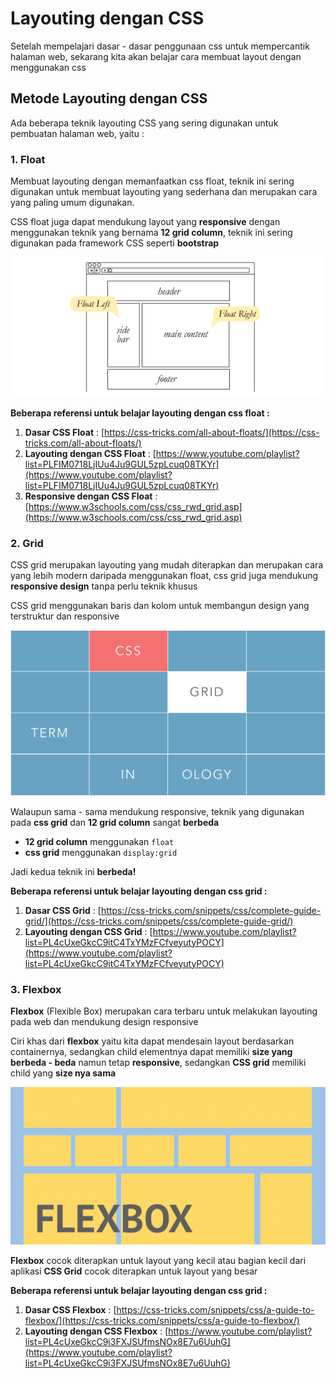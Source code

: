 # Layouting dengan CSS

Setelah mempelajari dasar - dasar penggunaan css untuk mempercantik halaman web, sekarang kita akan belajar cara membuat layout dengan menggunakan css



## Metode Layouting dengan CSS

Ada beberapa teknik layouting CSS yang sering digunakan untuk pembuatan halaman web, yaitu :



### 1. Float

Membuat layouting dengan memanfaatkan css float, teknik ini sering digunakan untuk membuat layouting yang sederhana dan merupakan cara yang paling umum digunakan. 

CSS float juga dapat mendukung layout yang **responsive** dengan menggunakan teknik yang bernama **12 grid column**, teknik ini sering digunakan pada framework CSS seperti **bootstrap**

![float-layout](float-layout.png)

**Beberapa referensi untuk belajar layouting dengan css float :** 

1. **Dasar CSS Float** : [https://css-tricks.com/all-about-floats/](https://css-tricks.com/all-about-floats/)
2. **Layouting dengan CSS Float** : [https://www.youtube.com/playlist?list=PLFIM0718LjIUu4Ju9GUL5zpLcuq08TKYr](https://www.youtube.com/playlist?list=PLFIM0718LjIUu4Ju9GUL5zpLcuq08TKYr)
3. **Responsive dengan CSS Float** : [https://www.w3schools.com/css/css_rwd_grid.asp](https://www.w3schools.com/css/css_rwd_grid.asp)





### 2. Grid

CSS grid merupakan layouting yang mudah diterapkan dan merupakan cara yang lebih modern daripada menggunakan float, css grid juga mendukung **responsive design** tanpa perlu teknik khusus

CSS grid menggunakan baris dan kolom untuk membangun design yang terstruktur dan responsive

![grid-layout](grid-layout.png)

Walaupun sama - sama mendukung responsive, teknik yang digunakan pada **css grid** dan **12 grid column** sangat **berbeda**

- **12 grid column** menggunakan `float`
- **css grid** menggunakan `display:grid`

Jadi kedua teknik ini **berbeda!**



**Beberapa referensi untuk belajar layouting dengan css grid :** 

1. **Dasar CSS Grid** : [https://css-tricks.com/snippets/css/complete-guide-grid/](https://css-tricks.com/snippets/css/complete-guide-grid/)
2. **Layouting dengan CSS Grid** : [https://www.youtube.com/playlist?list=PL4cUxeGkcC9itC4TxYMzFCfveyutyPOCY](https://www.youtube.com/playlist?list=PL4cUxeGkcC9itC4TxYMzFCfveyutyPOCY)





### 3. Flexbox

**Flexbox** (Flexible Box) merupakan cara terbaru untuk melakukan layouting pada web dan mendukung design responsive

Ciri khas dari **flexbox** yaitu kita dapat mendesain layout berdasarkan containernya, sedangkan child elementnya dapat memiliki **size yang berbeda - beda** namun tetap **responsive**, sedangkan **CSS grid** memiliki child yang **size nya sama**



![flexbox-layout](flexbox-layout.png)

**Flexbox** cocok diterapkan untuk layout yang kecil atau bagian kecil dari aplikasi
**CSS Grid** cocok diterapkan untuk layout yang besar



**Beberapa referensi untuk belajar layouting dengan css grid :** 

1. **Dasar CSS Flexbox** : [https://css-tricks.com/snippets/css/a-guide-to-flexbox/](https://css-tricks.com/snippets/css/a-guide-to-flexbox/)
2. **Layouting dengan CSS Flexbox** : [https://www.youtube.com/playlist?list=PL4cUxeGkcC9i3FXJSUfmsNOx8E7u6UuhG](https://www.youtube.com/playlist?list=PL4cUxeGkcC9i3FXJSUfmsNOx8E7u6UuhG)